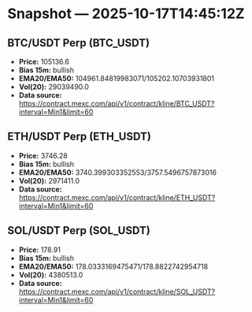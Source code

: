 # Snapshot — 2025-10-17T14:45:12Z

## BTC/USDT Perp (BTC_USDT)
- **Price:** 105136.6
- **Bias 15m:** bullish
- **EMA20/EMA50:** 104961.84819983071/105202.10703931801
- **Vol(20):** 29039490.0
- **Data source:** https://contract.mexc.com/api/v1/contract/kline/BTC_USDT?interval=Min1&limit=60

## ETH/USDT Perp (ETH_USDT)
- **Price:** 3746.28
- **Bias 15m:** bullish
- **EMA20/EMA50:** 3740.399303352553/3757.5496757873016
- **Vol(20):** 2971411.0
- **Data source:** https://contract.mexc.com/api/v1/contract/kline/ETH_USDT?interval=Min1&limit=60

## SOL/USDT Perp (SOL_USDT)
- **Price:** 178.91
- **Bias 15m:** bullish
- **EMA20/EMA50:** 178.0333169475471/178.8822742954718
- **Vol(20):** 4380513.0
- **Data source:** https://contract.mexc.com/api/v1/contract/kline/SOL_USDT?interval=Min1&limit=60

